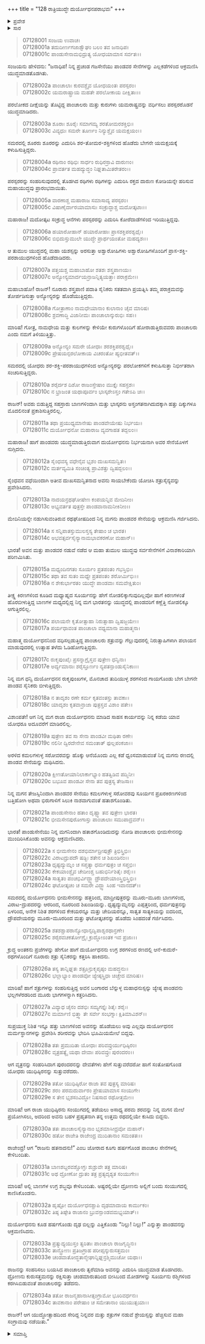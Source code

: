 +++
title = "128 ರಾತ್ರಿಯುದ್ಧೇ ದುರ್ಯೋಧನಪರಾಭವಃ"
+++

<details><summary>ಪ್ರವೇಶ</summary>


।।   ಓಂ ಓಂ ನಮೋ ನಾರಾಯಣಾಯ।।   ಶ್ರೀ ವೇದವ್ಯಾಸಾಯ ನಮಃ ।।

ಶ್ರೀ ಕೃಷ್ಣದ್ವೈಪಾಯನ ವೇದವ್ಯಾಸ ವಿರಚಿತ  

**ಶ್ರೀ ಮಹಾಭಾರತ**

**ದ್ರೋಣ ಪರ್ವ**

**ಘಟೋತ್ಕಚವಧ ಪರ್ವ**

**ಅಧ್ಯಾಯ 128**

</details>

<details><summary>ಸಾರ</summary>

ಯುದ್ಧವರ್ಣನೆ (1-10). ದುರ್ಯೋಧನನ ಯುದ್ಧ ಮತ್ತು ಪರಾಭವ (11-34).


</details>



> 07128001 ಸಂಜಯ ಉವಾಚ।   
07128001a ತದುದೀರ್ಣಗಜಾಶ್ವೌಘಂ ಬಲಂ ತವ ಜನಾಧಿಪ।   
07128001c ಪಾಂಡುಸೇನಾಮಭಿದ್ರುತ್ಯ ಯೋಧಯಾಮಾಸ ಸರ್ವತಃ।।

ಸಂಜಯನು ಹೇಳಿದನು: “ಜನಾಧಿಪ! ನಿನ್ನ ಪ್ರಚಂಡ ಗಜಸೇನೆಯು ಪಾಂಡವರ ಸೇನೆಗಳನ್ನು ಎಲ್ಲಕಡೆಗಳಿಂದ ಆಕ್ರಮಣಿಸಿ ಯುದ್ಧಮಾಡತೊಡಗಿತು.

> 07128002a ಪಾಂಚಾಲಾಃ ಕುರವಶ್ಚೈವ ಯೋಧಯಂತಃ ಪರಸ್ಪರಂ।   
07128002c ಯಮರಾಷ್ಟ್ರಾಯ ಮಹತೇ ಪರಲೋಕಾಯ ದೀಕ್ಷಿತಾಃ।।

ಪರಲೋಕದ ದೀಕ್ಷೆಯನ್ನು ತೊಟ್ಟಿದ್ದ ಪಾಂಚಾಲರು ಮತ್ತು ಕುರುಗಳು ಯಮರಾಷ್ಟ್ರವನ್ನು ವರ್ಧಿಸಲು ಪರಸ್ಪರರೊಡನೆ ಯುದ್ಧಮಾಡಿದರು.

> 07128003a ಶೂರಾಃ ಶೂರೈಃ ಸಮಾಗಮ್ಯ ಶರತೋಮರಶಕ್ತಿಭಿಃ।   
07128003c ವಿವ್ಯಧುಃ ಸಮರೇ ತೂರ್ಣಂ ನಿನ್ಯುಶ್ಚೈವ ಯಮಕ್ಷಯಂ।।

ಸಮರದಲ್ಲಿ ಶೂರರು ಶೂರರನ್ನು ಎದುರಿಸಿ ಶರ-ತೋಮರ-ಶಕ್ತಿಗಳಿಂದ ಹೊಡೆದು ಬೇಗನೇ ಯಮಕ್ಷಯಕ್ಕೆ ಕಳುಹಿಸುತ್ತಿದ್ದರು.

> 07128004a ರಥಿನಾಂ ರಥಿಭಿಃ ಸಾರ್ಧಂ ರುಧಿರಸ್ರಾವಿ ದಾರುಣಂ।   
07128004c ಪ್ರಾವರ್ತತ ಮಹದ್ಯುದ್ಧಂ ನಿಘ್ನತಾಮಿತರೇತರಂ।।

ಪರಸ್ಪರರನ್ನು ಸಂಹರಿಸುವುದರಲ್ಲಿ ತೊಡಗಿದ ರಥಿಗಳು ರಥಿಗಳನ್ನು ಎದುರಿಸಿ ರಕ್ತದ ದಾರುಣ ಕೋಡಿಯನ್ನೇ ಹರಿಸುವ ಮಹಾಯುದ್ಧವು ಪ್ರಾರಂಭವಾಯಿತು.

> 07128005a ವಾರಣಾಶ್ಚ ಮಹಾರಾಜ ಸಮಾಸಾದ್ಯ ಪರಸ್ಪರಂ।   
07128005c ವಿಷಾಣೈರ್ದಾರಯಾಮಾಸುಃ ಸಂಕ್ರುದ್ಧಾಶ್ಚ ಮದೋತ್ಕಟಾಃ।।

ಮಹಾರಾಜ! ಮದೋತ್ಕಟ ಸಂಕ್ರುದ್ಧ ಆನೆಗಳು ಪರಸ್ಪರರನ್ನು ಎದುರಿಸಿ ಕೋರೆದಾಡೆಗಳಿಂದ ಇರಿಯುತ್ತಿದ್ದವು.

> 07128006a ಹಯಾರೋಹಾನ್ ಹಯಾರೋಹಾಃ ಪ್ರಾಸಶಕ್ತಿಪರಶ್ವಧೈಃ।   
07128006c ಬಿಭಿದುಸ್ತುಮುಲೇ ಯುದ್ಧೇ ಪ್ರಾರ್ಥಯಂತೋ ಮಹದ್ಯಶಃ।।

ಆ ತುಮುಲ ಯುದ್ಧದಲ್ಲಿ ಮಹಾ ಯಶಸ್ಸನ್ನು ಅರಸುತ್ತಾ ಅಶ್ವಾರೋಹಿಗಳು ಅಶ್ವಾರೋಹಿಗಳೊಂದಿಗೆ ಪ್ರಾಸ-ಶಕ್ತಿ-ಪರಶಾಯುಧಗಳಿಂದ ಹೊಡೆದಾಡಿದರು.

> 07128007a ಪತ್ತಯಶ್ಚ ಮಹಾಬಾಹೋ ಶತಶಃ ಶಸ್ತ್ರಪಾಣಯಃ।   
07128007c ಅನ್ಯೋನ್ಯಮಾರ್ದಯನ್ರಾಜನ್ನಿತ್ಯಯತ್ತಾಃ ಪರಾಕ್ರಮೇ।।

ಮಹಾಬಾಹೋ! ರಾಜನ್! ನೂರಾರು ಶಸ್ತ್ರಪಾಣಿ ಪದಾತಿ ಸೈನಿಕರು ಸತತವಾಗಿ ಪ್ರಯತ್ನಿಸಿ ತಮ್ಮ ಪರಾಕ್ರಮವನ್ನು ತೋರ್ಪಡಿಸುತ್ತಾ ಅನ್ಯೋನ್ಯರನ್ನು ಹೊಡೆಯುತ್ತಿದ್ದರು.

> 07128008a ಗೋತ್ರಾಣಾಂ ನಾಮಧೇಯಾನಾಂ ಕುಲಾನಾಂ ಚೈವ ಮಾರಿಷ।   
07128008c ಶ್ರವಣಾದ್ಧಿ ವಿಜಾನೀಮಃ ಪಾಂಚಾಲಾನ್ಕುರುಭಿಃ ಸಹ।।

ಮಾರಿಷ! ಗೋತ್ರ, ನಾಮಧೇಯ ಮತ್ತು ಕುಲಗಳನ್ನು ಕೇಳಿಯೇ ಕುರುಗಳೊಂದಿಗೆ ಹೋರಾಡುತ್ತಿರುವವರು ಪಾಂಚಾಲರು ಎಂದು ನಮಗೆ ತಿಳಿಯುತ್ತಿತ್ತು.

> 07128009a ಅನ್ಯೋನ್ಯಂ ಸಮರೇ ಯೋಧಾಃ ಶರಶಕ್ತಿಪರಶ್ವಧೈಃ।   
07128009c ಪ್ರೇಷಯನ್ಪರಲೋಕಾಯ ವಿಚರಂತೋ ಹ್ಯಭೀತವತ್।।

ಸಮರದಲ್ಲಿ ಯೋಧರು ಶರ-ಶಕ್ತಿ-ಪರಶಾಯುಧಗಳಿಂದ ಅನ್ಯೋನ್ಯರನ್ನು ಪರಲೋಕಗಳಿಗೆ ಕಳುಹಿಸುತ್ತಾ ನಿರ್ಭೀತರಾಗಿ ಸಂಚರಿಸುತ್ತಿದ್ದರು.

> 07128010a ಶರೈರ್ದಶ ದಿಶೋ ರಾಜಂಸ್ತೇಷಾಂ ಮುಕ್ತೈಃ ಸಹಸ್ರಶಃ।   
07128010c ನ ಭ್ರಾಜಂತ ಯಥಾಪೂರ್ವಂ ಭಾಸ್ಕರೇಽಸ್ತಂ ಗತೇಽಪಿ ಚ।।

ರಾಜನ್! ಅವರು ಬಿಡುತ್ತಿದ್ದ ಸಹಸ್ರಾರು ಬಾಣಗಳಿಂದಾಗಿ ಮತ್ತು ಭಾಸ್ಕರನು ಅಸ್ತಂಗತನಾಗಿದುದಕ್ಕಾಗಿ ಹತ್ತು ದಿಕ್ಕುಗಳೂ ಮೊದಲಿನಂತೆ ಪ್ರಕಾಶಿಸುತ್ತಿರಲಿಲ್ಲ.

> 07128011a ತಥಾ ಪ್ರಯುಧ್ಯಮಾನೇಷು ಪಾಂಡವೇಯೇಷು ನಿರ್ಭಯಃ।   
07128011c ದುರ್ಯೋಧನೋ ಮಹಾರಾಜ ವ್ಯವಗಾಹತ ತದ್ಬಲಂ।।

ಮಹಾರಾಜ! ಹಾಗೆ ಪಾಂಡವರು ಯುದ್ಧಮಾಡುತ್ತಿರುವಾಗ ದುರ್ಯೋಧನನು ನಿರ್ಭಯನಾಗಿ ಅವರ ಸೇನೆಯೊಳಗೆ ನುಗ್ಗಿದನು.

> 07128012a ಸೈಂಧವಸ್ಯ ವಧೇನೈವ ಭೃಶಂ ದುಃಖಸಮನ್ವಿತಃ।   
07128012c ಮರ್ತವ್ಯಮಿತಿ ಸಂಚಿಂತ್ಯ ಪ್ರಾವಿಶತ್ತು ದ್ವಿಷದ್ಬಲಂ।।

ಸೈಂಧವನ ವಧೆಯಿಂದಾಗಿ ಅತೀವ ದುಃಖಸಮನ್ವಿತನಾದ ಅವನು ಸಾಯಬೇಕೆಂದು ಯೋಚಿಸಿ ಶತ್ರುಸೈನ್ಯವನ್ನು ಪ್ರವೇಶಿಸಿದನು.

> 07128013a ನಾದಯನ್ರಥಘೋಷೇಣ ಕಂಪಯನ್ನಿವ ಮೇದಿನೀಂ।   
07128013c ಅಭ್ಯವರ್ತತ ಪುತ್ರಸ್ತೇ ಪಾಂಡವಾನಾಮನೀಕಿನೀಂ।।

ಮೇದಿನಿಯನ್ನೇ ನಡುಗಿಸುವಂತಿರುವ ರಥಘೋಷದಿಂದ ನಿನ್ನ ಮಗನು ಪಾಂಡವರ ಸೇನೆಯನ್ನು ಆಕ್ರಮಣಿಸಿ ಗರ್ಜಿಸಿದನು.

> 07128014a ಸ ಸನ್ನಿಪಾತಸ್ತುಮುಲಸ್ತಸ್ಯ ತೇಷಾಂ ಚ ಭಾರತ।   
07128014c ಅಭವತ್ಸರ್ವಸೈನ್ಯಾನಾಮಭಾವಕರಣೋ ಮಹಾನ್।।

ಭಾರತ! ಅವನ ಮತ್ತು ಪಾಂಡವರ ನಡುವೆ ನಡೆದ ಆ ಮಹಾ ತುಮುಲ ಯುದ್ಧವು ಸರ್ವಸೇನೆಗಳಿಗೆ ವಿನಾಶಕಾರಿಯಾಗಿ ಪರಿಣಮಿಸಿತು.

> 07128015a ಮಧ್ಯಂದಿನಗತಂ ಸೂರ್ಯಂ ಪ್ರತಪಂತಂ ಗಭಸ್ತಿಭಿಃ।   
07128015c ತಥಾ ತವ ಸುತಂ ಮಧ್ಯೇ ಪ್ರತಪಂತಂ ಶರೋರ್ಮಿಭಿಃ।।   
07128016a ನ ಶೇಕುರ್ಭಾರತಂ ಯುದ್ಧೇ ಪಾಂಡವಾಃ ಸಮವೇಕ್ಷಿತುಂ।

ತೀಕ್ಷ್ಣ ಕಿರಣಗಳಿಂದ ಕೂಡಿದ ಮಧ್ಯಾಹ್ನದ ಸೂರ್ಯನನ್ನು ಹೇಗೆ ನೋಡಲಿಕ್ಕಾಗುವುದಿಲ್ಲವೋ ಹಾಗೆ ಕಿರಣಗಳಂತೆ ಹೊರಬೀಳುತ್ತಿದ್ದ ಬಾಣಗಳ ಮಧ್ಯದಲ್ಲಿದ್ದ ನಿನ್ನ ಮಗ ಭಾರತನನ್ನು ಯುದ್ಧದಲ್ಲಿ ಪಾಂಡವರಿಗೆ ಕಣ್ಣೆತ್ತಿ ನೋಡಲಿಕ್ಕೂ ಆಗುತ್ತಿರಲಿಲ್ಲ.

> 07128016c ಪಲಾಯನೇ ಕೃತೋತ್ಸಾಹಾ ನಿರುತ್ಸಾಹಾ ದ್ವಿಷಜ್ಜಯೇ।।   
07128017a ಪರ್ಯಧಾವಂತ ಪಾಂಚಾಲಾ ವಧ್ಯಮಾನಾ ಮಹಾತ್ಮನಾ।

ಮಹಾತ್ಮ ದುರ್ಯೋಧನನಿಂದ ವಧಿಸಲ್ಪಡುತ್ತಿದ್ದ ಪಾಂಚಾಲರು ಶತ್ರುವನ್ನು ಗೆಲ್ಲುವುದರಲ್ಲಿ ನಿರುತ್ಸಾಹಿಗಳಾಗಿ ಪಲಾಯನ ಮಾಡುವುದರಲ್ಲಿ ಉತ್ಸಾಹ ತಳೆದು ಓಡಿಹೋಗುತ್ತಿದ್ದರು.

> 07128017c ರುಕ್ಮಪುಂಖೈಃ ಪ್ರಸನ್ನಾಗ್ರೈಸ್ತವ ಪುತ್ರೇಣ ಧನ್ವಿನಾ।  
07128017e ಅರ್ದ್ಯಮಾನಾಃ ಶರೈಸ್ತೂರ್ಣಂ ನ್ಯಪತನ್ಪಾಂಡುಸೈನಿಕಾಃ।।

ನಿನ್ನ ಮಗ ಧನ್ವಿ ದುರ್ಯೋಧನನ ರುಕ್ಮಪುಂಖಗಳ, ಮೊನಚಾದ ತುದಿಯುಳ್ಳ ಶರಗಳಿಂದ ಗಾಯಗೊಂಡು ಬೇಗ ಬೇಗನೇ ಪಾಂಡವ ಸೈನಿಕರು ಬೀಳುತ್ತಿದ್ದರು.

> 07128018a ನ ತಾದೃಶಂ ರಣೇ ಕರ್ಮ ಕೃತವಂತಸ್ತು ತಾವಕಾಃ।  
07128018c ಯಾದೃಶಂ ಕೃತವಾನ್ರಾಜಾ ಪುತ್ರಸ್ತವ ವಿಶಾಂ ಪತೇ।।

ವಿಶಾಂಪತೇ! ಆಗ ನಿನ್ನ ಮಗ ರಾಜಾ ದುರ್ಯೋಧನನು ಮಾಡಿದ ಸಾಹಸ ಕಾರ್ಯವನ್ನು ನಿನ್ನ ಕಡೆಯ ಯಾವ ಯೋಧರೂ ಅದೂವರೆಗೆ ಮಾಡಿರಲಿಲ್ಲ.

> 07128019a ಪುತ್ರೇಣ ತವ ಸಾ ಸೇನಾ ಪಾಂಡವೀ ಮಥಿತಾ ರಣೇ।  
07128019c ನಲಿನೀ ದ್ವಿರದೇನೇವ ಸಮಂತಾತ್ ಫುಲ್ಲಪಂಕಜಾ।।

ಅರಳಿದ ಕಮಲಗಳುಳ್ಳ ಸರೋವರವನ್ನು ಹೊಕ್ಕು ಆನೆಯೊಂದು ಎಲ್ಲ ಕಡೆ ಧ್ವಂಸಮಾಡುವಂತೆ ನಿನ್ನ ಮಗನು ರಣದಲ್ಲಿ ಪಾಂಡವ ಸೇನೆಯನ್ನು ಮಥಿಸಿದನು.

> 07128020a ಕ್ಷೀಣತೋಯಾನಿಲಾರ್ಕಾಭ್ಯಾಂ ಹತತ್ವಿಡಿವ ಪದ್ಮಿನೀ।  
07128020c ಬಭೂವ ಪಾಂಡವೀ ಸೇನಾ ತವ ಪುತ್ರಸ್ಯ ತೇಜಸಾ।।

ನಿನ್ನ ಮಗನ ತೇಜಸ್ಸಿನಿಂದಾಗಿ ಪಾಂಡವರ ಸೇನೆಯು ಕಮಲಗಳುಳ್ಳ ಸರೋವರವು ಸೂರ್ಯನ ಪ್ರಖರಕಿರಣಗಳಿಂದ ಬತ್ತಿಹೋಗಿ ಅಥವಾ ಭಿರುಗಾಳಿಗೆ ಸಿಲುಕಿ ನಾಶವಾಗುವಂತೆ ಹತಾಶಗೊಂಡಿತು.

> 07128021a ಪಾಂಡುಸೇನಾಂ ಹತಾಂ ದೃಷ್ಟ್ವಾ ತವ ಪುತ್ರೇಣ ಭಾರತ।   
07128021c ಭೀಮಸೇನಪುರೋಗಾಸ್ತು ಪಾಂಚಾಲಾಃ ಸಮುಪಾದ್ರವನ್।।

ಭಾರತ! ಪಾಂಡುಸೇನೆಯು ನಿನ್ನ ಮಗನಿಂದಾಗಿ ಹತಾಶಗೊಂಡಿದುದನ್ನು ನೋಡಿ ಪಾಂಚಾಲರು ಭೀಮಸೇನನನ್ನು ಮುಂದಿರಿಸಿಕೊಂಡು ಅವನನ್ನು ಆಕ್ರಮಣಿಸಿದರು.

> 07128022a ಸ ಭೀಮಸೇನಂ ದಶಭಿರ್ಮಾದ್ರೀಪುತ್ರೌ ತ್ರಿಭಿಸ್ತ್ರಿಭಿಃ।  
07128022c ವಿರಾಟದ್ರುಪದೌ ಷಡ್ಭಿಃ ಶತೇನ ಚ ಶಿಖಂಡಿನಂ।।   
07128023a ಧೃಷ್ಟದ್ಯುಮ್ನಂ ಚ ಸಪ್ತತ್ಯಾ ಧರ್ಮಪುತ್ರಂ ಚ ಸಪ್ತಭಿಃ।  
07128023c ಕೇಕಯಾಂಶ್ಚೈವ ಚೇದೀಂಶ್ಚ ಬಹುಭಿರ್ನಿಶಿತೈಃ ಶರೈಃ।।  
07128024a ಸಾತ್ವತಂ ಪಂಚಭಿರ್ವಿದ್ಧ್ವಾ ದ್ರೌಪದೇಯಾಂಸ್ತ್ರಿಭಿಸ್ತ್ರಿಭಿಃ।  
07128024c ಘಟೋತ್ಕಚಂ ಚ ಸಮರೇ ವಿದ್ಧ್ವಾ ಸಿಂಹ ಇವಾನದತ್।।

ಸಮರದಲ್ಲಿ ದುರ್ಯೋಧನನು ಭೀಮಸೇನನನ್ನು ಹತ್ತರಿಂದ, ಮಾದ್ರೀಪುತ್ರರನ್ನು ಮೂರು-ಮೂರು ಬಾಣಗಳಿಂದ, ವಿರಾಟ-ದ್ರುಪದರನ್ನು ಆರರಿಂದ, ನೂರರಿಂದ ಶಿಖಂಡಿಯನ್ನು. ಧೃಷ್ಟದ್ಯುಮ್ನನನ್ನು ಎಪ್ಪತ್ತರಿಂದ, ಧರ್ಮಪುತ್ರನನ್ನು ಏಳರಿಂದ, ಅನೇಕ ನಿಶಿತ ಶರಗಳಿಂದ ಕೇಕಯರನ್ನೂ ಮತ್ತು ಚೇದಿಯರನ್ನೂ, ಸಾತ್ವತ ಸಾತ್ಯಕಿಯನ್ನು ಐದರಿಂದ, ದ್ರೌಪದೇಯರನ್ನು ಮೂರು-ಮೂರರಿಂದ ಮತ್ತು ಘಟೋತ್ಕಚನನ್ನು ಹೊಡೆದು ಸಿಂಹದಂತೆ ಗರ್ಜಿಸಿದನು.

> 07128025a ಶತಶಶ್ಚಾಪರಾನ್ಯೋಧಾನ್ಸದ್ವಿಪಾಶ್ವರಥಾನ್ರಣೇ।  
07128025c ಶರೈರವಚಕರ್ತೋಗ್ರೈಃ ಕ್ರುದ್ಧೋಽಂತಕ ಇವ ಪ್ರಜಾಃ।।

ಕ್ರುದ್ಧ ಅಂತಕನು ಪ್ರಜೆಗಳನ್ನು ಹೇಗೋ ಹಾಗೆ ದುರ್ಯೋಧನನು ಉಗ್ರ ಶರಗಳಿಂದ ರಣದಲ್ಲಿ ಆನೆ-ಕುದುರೆ-ರಥಗಳೊಂದಿಗೆ ನೂರಾರು ಶತ್ರು ಸೈನಿಕರನ್ನು ಕತ್ತರಿಸಿ ಹಾಕಿದನು.

> 07128026a ತಸ್ಯ ತಾನ್ನಿಘ್ನತಃ ಶತ್ರೂನ್ರುಕ್ಮಪೃಷ್ಠಂ ಮಹದ್ಧನುಃ।  
07128026c ಭಲ್ಲಾಭ್ಯಾಂ ಪಾಂಡವೋ ಜ್ಯೇಷ್ಠಸ್ತ್ರಿಧಾ ಚಿಚ್ಚೇದ ಮಾರಿಷ।।

ಮಾರಿಷ! ಹಾಗೆ ಶತ್ರುಗಳನ್ನು ಸಂಹರಿಸುತ್ತಿದ್ದ ಅವನ ಬಂಗಾರದ ಬೆನ್ನುಳ್ಳ ಮಹಾಧನುಸ್ಸನ್ನು ಜ್ಯೇಷ್ಠ ಪಾಂಡವನು ಭಲ್ಲಗಳೆರಡರಿಂದ ಮೂರು ಭಾಗಗಳನ್ನಾಗಿ ಕತ್ತರಿಸಿದನು.

> 07128027a ವಿವ್ಯಾಧ ಚೈನಂ ದಶಭಿಃ ಸಮ್ಯಗಸ್ತೈಃ ಶಿತೈಃ ಶರೈಃ।  
07128027c ಮರ್ಮಾಣಿ ಭಿತ್ತ್ವಾ ತೇ ಸರ್ವೇ ಸಂಭಗ್ನಾಃ ಕ್ಷಿತಿಮಾವಿಶನ್।।

ಸುಪ್ರಯುಕ್ತ ನಿಶಿತ ಇನ್ನೂ ಹತ್ತು ಬಾಣಗಳಿಂದ ಅವನನ್ನು ಹೊಡೆಯಲು ಅವು ಎಲ್ಲವೂ ದುರ್ಯೋಧನನ ಮರ್ಮಸ್ಥಾನಗಳನ್ನು ಪ್ರವೇಶಿಸಿ ಶರೀರವನ್ನು ಭೇದಿಸಿ ಭೂಮಿಯಮೇಲೆ ಬಿದ್ದವು.

> 07128028a ತತಃ ಪ್ರಮುದಿತಾ ಯೋಧಾಃ ಪರಿವವ್ರುರ್ಯುಧಿಷ್ಠಿರಂ।  
07128028c ವೃತ್ರಹತ್ಯೈ ಯಥಾ ದೇವಾಃ ಪರಿವವ್ರುಃ ಪುರಂದರಂ।।

ಆಗ ವೃತ್ರನನ್ನು ಸಂಹರಿಸಿದಾಗ ಪುರಂದರನನ್ನು ದೇವತೆಗಳು ಹೇಗೆ ಸುತ್ತುವರೆದರೋ ಹಾಗೆ ಸಂತೋಷಗೊಂಡ ಯೋಧರು ಯುಧಿಷ್ಠಿರನನ್ನು ಸುತ್ತುವರೆದರು.

> 07128029a ತತೋ ಯುಧಿಷ್ಠಿರೋ ರಾಜಾ ತವ ಪುತ್ರಸ್ಯ ಮಾರಿಷ।  
07128029c ಶರಂ ಪರಮದುರ್ವಾರಂ ಪ್ರೇಷಯಾಮಾಸ ಸಂಯುಗೇ।   
07128029e ಸ ತೇನ ಭೃಶಸಂವಿದ್ಧೋ ನಿಷಸಾದ ರಥೋತ್ತಮೇ।।

ಮಾರಿಷ! ಆಗ ರಾಜಾ ಯುಧಿಷ್ಠಿರನು ಸಂಯುಗದಲ್ಲಿ ತಡೆಯಲು ಅಸಾಧ್ಯ ಪರಮ ಶರವನ್ನು ನಿನ್ನ ಮಗನ ಮೇಲೆ ಪ್ರಯೋಗಿಸಲು, ಅದರಿಂದ ಅವನು ಬಹಳ ಪ್ರಹೃತನಾಗಿ ತನ್ನ ಉತ್ತಮ ರಥದಲ್ಲಿಯೇ ಕುಸಿದು ಬಿದ್ದನು.

> 07128030a ತತಃ ಪಾಂಚಾಲಸೈನ್ಯಾನಾಂ ಭೃಶಮಾಸೀದ್ರವೋ ಮಹಾನ್।   
07128030c ಹತೋ ರಾಜೇತಿ ರಾಜೇಂದ್ರ ಮುದಿತಾನಾಂ ಸಮಂತತಃ।।

ರಾಜೇಂದ್ರ! ಆಗ “ರಾಜನು ಹತನಾದನು!” ಎಂಬ ಜೋರಾದ ಕೂಗು ಹರ್ಷಗೊಂಡ ಪಾಂಚಾಲ ಸೇನೆಗಳಲ್ಲಿ ಕೇಳಿಬಂದಿತು.

> 07128031a ಬಾಣಶಬ್ದರವಶ್ಚೋಗ್ರಃ ಶುಶ್ರುವೇ ತತ್ರ ಮಾರಿಷ।   
07128031c ಅಥ ದ್ರೋಣೋ ದ್ರುತಂ ತತ್ರ ಪ್ರತ್ಯದೃಶ್ಯತ ಸಂಯುಗೇ।।

ಮಾರಿಷ! ಅಲ್ಲಿ ಬಾಣಗಳ ಉಗ್ರ ಶಬ್ಧವೂ ಕೇಳಿಬಂದಿತು. ಅಷ್ಟರಲ್ಲಿಯೇ ದ್ರೋಣನು ಅಲ್ಲಿಗೆ ಬಂದು ಸಂಯುಗದಲ್ಲಿ ಕಾಣಿಸಿಕೊಂಡನು.

> 07128032a ಹೃಷ್ಟೋ ದುರ್ಯೋಧನಶ್ಚಾಪಿ ದೃಢಮಾದಾಯ ಕಾರ್ಮುಕಂ।   
07128032c ತಿಷ್ಠ ತಿಷ್ಠೇತಿ ರಾಜಾನಂ ಬ್ರುವನ್ಪಾಂಡವಮಭ್ಯಯಾತ್।।

ದುರ್ಯೋಧನನು ಕೂಡ ಹರ್ಷಗೊಂಡು ದೃಢ ಬಿಲ್ಲನ್ನು ಎತ್ತಿಕೊಂಡು “ನಿಲ್ಲು! ನಿಲ್ಲು!” ಎನ್ನುತ್ತಾ ಪಾಂಡವನನ್ನು ಆಕ್ರಮಣಿಸಿದನು.

> 07128033a ಪ್ರತ್ಯುದ್ಯಯುಸ್ತಂ ತ್ವರಿತಾಃ ಪಾಂಚಾಲಾ ರಾಜಗೃದ್ಧಿನಃ।   
07128033c ತಾನ್ದ್ರೋಣಃ ಪ್ರತಿಜಗ್ರಾಹ ಪರೀಪ್ಸನ್ಕುರುಸತ್ತಮಂ।   
07128033e ಚಂಡವಾತೋದ್ಧತಾನ್ಮೇಘಾನ್ನಿಘ್ನನ್ರಶ್ಮಿಮುಚೋ ಯಥಾ।।

ರಾಜನನ್ನು ಸಂಹರಿಸಲು ಬಯಸಿದ ಪಾಂಚಾಲರು ತ್ವರೆಮಾಡಿ ಅವನನ್ನು ಎದುರಿಸಿ ಯುದ್ಧಮಾಡ ತೊಡಗಿದರು. ದ್ರೋಣನು ಕುರುಸತ್ತಮನನ್ನು ರಕ್ಷಿಸುತ್ತಾ ಚಂಡಮಾರುತದಿಂದ ಬೀಸಿಬಂದ ಮೋಡಗಳನ್ನು ಸೂರ್ಯನು ರಶ್ಮಿಗಳಿಂದ ಕರಗಿಸಿಬಿಡುವಂತೆ ಪಾಂಚಾಲರನ್ನು ತಡೆದನು.

> 07128034a ತತೋ ರಾಜನ್ಮಹಾನಾಸೀತ್ಸಂಗ್ರಾಮೋ ಭೂರಿವರ್ಧನಃ।   
07128034c ತಾವಕಾನಾಂ ಪರೇಷಾಂ ಚ ಸಮೇತಾನಾಂ ಯುಯುತ್ಸಯಾ।।

ರಾಜನ್! ಆಗ ಯುದ್ಧೋತ್ಸಾಹದಿಂದ ಸೇರಿದ್ದ ನಿನ್ನವರ ಮತ್ತು ಶತ್ರುಗಳ ನಡುವೆ ಶ್ರೇಯಸ್ಸನ್ನು ಹೆಚ್ಚಿಸುವ ಮಹಾ ಸಂಗ್ರಾಮವು ನಡೆಯಿತು.”



<details><summary>ಸಮಾಪ್ತಿ</summary>


ಇತಿ ಶ್ರೀ ಮಹಾಭಾರತೇ ದ್ರೋಣಪರ್ವಣಿ ಘಟೋತ್ಕಚವಧಪರ್ವಣಿ ರಾತ್ರಿಯುದ್ಧೇ ದುರ್ಯೋಧನಪರಾಭವೇ ಅಷ್ಠವಿಂಶಾಧಿಕಶತತಮೋಽಧ್ಯಾಯಃ ।।  
ಇದು ಶ್ರೀ ಮಹಾಭಾರತದಲ್ಲಿ ದ್ರೋಣಪರ್ವದಲ್ಲಿ ಘಟೋತ್ಕಚವಧಪರ್ವದಲ್ಲಿ ರಾತ್ರಿಯುದ್ಧೇ ದುರ್ಯೋಧನಪರಾಭವ ಎನ್ನುವ ನೂರಾಇಪ್ಪತ್ತೆಂಟನೇ ಅಧ್ಯಾಯವು.


</details>
